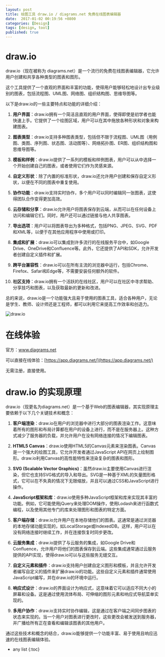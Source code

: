 ```yaml
---
layout: post
title: 绘图工具 draw.io / diagrams.net 免费在线图表编辑器
date:  2017-01-02 00:19:56 +0800
categories: [Design]
tags: [design, tool]
published: true 
---
```


# draw.io

draw.io（现在被称为 diagrams.net）是一个流行的免费在线图表编辑器，它允许用户创建和共享各种类型的图表和图形。

这个工具提供了一个直观的界面和丰富的功能，使得用户能够轻松地设计出专业级别的图表，包括流程图、UML图、网络图、组织结构图、思维导图等。

以下是draw.io的一些主要特点和功能的详细介绍：

1. **用户界面**：draw.io拥有一个简洁且直观的用户界面，使得即使是初学者也能快速上手。它提供了一个绘图区域，用户可以在其中拖放各种形状和对象来构建图表。

2. **图表类型**：draw.io支持多种图表类型，包括但不限于流程图、UML图（用例图、类图、序列图、状态图、活动图等）、网络拓扑图、ER图、组织结构图和思维导图等。

3. **模板和样例**：draw.io提供了一系列的模板和样例图表，用户可以从中选择一个开始创建自己的图表，或者使用它们作为灵感来源。

4. **自定义形状**：除了内置的标准形状，draw.io还允许用户创建和保存自定义形状，以便在不同的图表中重复使用。

5. **协作功能**：draw.io支持实时协作，多个用户可以同时编辑同一张图表，这使得团队合作变得更加高效。

6. **云存储和分享**：draw.io允许用户将图表保存到云端，从而可以在任何设备上访问和编辑它们。同时，用户还可以通过链接与他人共享图表。

7. **导出选项**：用户可以将图表导出为多种格式，包括PNG、JPEG、SVG、PDF和XML等，以便于在其他应用程序中使用或打印。

8. **集成和扩展**：draw.io可以集成到许多流行的在线服务平台中，如Google Drive、OneDrive和Confluence等。此外，它还提供了API和SDK，允许开发者创建自定义插件和扩展。

9. **跨平台兼容性**：draw.io可以在所有主流的浏览器中运行，包括Chrome、Firefox、Safari和Edge等，不需要安装任何额外的软件。

10. **社区支持**：draw.io拥有一个活跃的在线社区，用户可以在社区中寻求帮助、分享技巧和图表，以及获取最新的更新和改进。

总的来说，draw.io是一个功能强大且易于使用的图表工具，适合各种用户，无论是学生、教师、设计师还是工程师，都可以利用它来提高工作效率和创造力。

![draw.io](https://www.drawio.com/assets/svg/home-dia2.svg)

# 在线体验

官方：www.diagrams.net

可以直接在线体验：[https://app.diagrams.net/](https://app.diagrams.net/)

无需注册，直接使用。

# draw.io 的实现原理

draw.io（现更名为diagrams.net）是一个基于Web的图表编辑器，其实现原理主要依赖于以下几个关键技术和概念：

1. **客户端渲染**：draw.io在用户的浏览器中进行大部分的图表渲染工作。这意味着所有的图形和布局计算都在用户的设备上进行，而不是在服务器上。这种方式减少了服务器的负载，并允许用户在没有网络连接的情况下编辑图表。

2. **HTML5 Canvas**：draw.io使用HTML5的Canvas元素来渲染图表。Canvas是一个强大的绘图工具，它允许开发者通过JavaScript API在网页上绘制图形。draw.io利用Canvas的高性能特性来渲染复杂的图表和图形。

3. **SVG (Scalable Vector Graphics)**：虽然draw.io主要使用Canvas进行渲染，但它也支持SVG格式的导入和导出。SVG是一种基于XML的矢量图形格式，它可以在不失真的情况下无限缩放，并且可以通过CSS和JavaScript进行操作。

4. **JavaScript框架和库**：draw.io使用多种JavaScript框架和库来实现其丰富的功能。例如，它可能使用jQuery来处理DOM操作，使用Lodash来进行函数式编程，以及使用其他专门的库来处理图形和图表的特定方面。

5. **客户端存储**：draw.io允许用户在本地存储他们的图表。这通常是通过浏览器的本地存储功能实现的，如LocalStorage或IndexedDB。这样，用户可以在没有网络连接时继续工作，并在连接恢复时同步更改。

6. **云服务集成**：draw.io提供了与云服务的集成，如Google Drive和Confluence，允许用户将他们的图表保存到云端。这些集成通常通过云服务提供的API实现，使得draw.io可以与这些服务无缝交互。

7. **自定义元素和插件**：draw.io支持用户创建自定义图形和模板，并且允许开发者编写自定义的插件来扩展draw.io的功能。这些自定义元素和插件通常使用JavaScript编写，并在draw.io的环境中运行。

8. **响应式设计**：draw.io的界面设计为响应式，这意味着它可以适应不同大小的屏幕和设备。这是通过使用流体布局、可伸缩的图形元素和响应式导航菜单实现的。

9. **多用户协作**：draw.io支持实时协作编辑，这是通过在客户端之间同步图表的状态来实现的。当一个用户对图表进行更改时，这些更改会被发送到服务器，并广播给所有正在查看和编辑该图表的其他用户。

通过这些技术和概念的结合，draw.io能够提供一个功能丰富、易于使用且响应迅速的在线图表编辑体验。




* any list
{:toc}